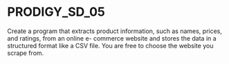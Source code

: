 # PRODIGY_SD_05
Create a program that extracts product information, such as names, prices, and ratings, from an online e- commerce website and stores the data in a structured format like a CSV file. You are free to choose the website you scrape from.
